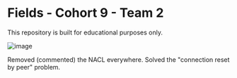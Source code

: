 # Fields - Cohort 9 - Team 2

This repository is built for educational purposes only.

![image](https://github.com/kalibri-actual/fields-c9t2-capstone/assets/155348375/d6d73526-acbb-4450-ac56-5da6c48ca5d7)

Removed (commented) the NACL everywhere. Solved the "connection reset by peer" problem.
